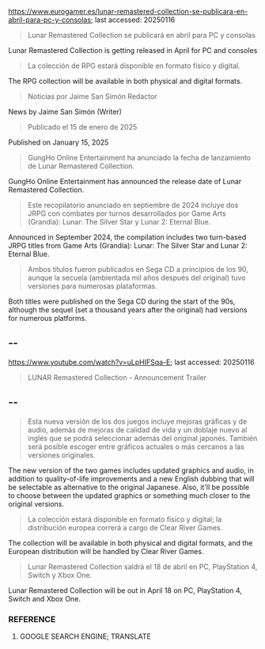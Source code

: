 https://www.eurogamer.es/lunar-remastered-collection-se-publicara-en-abril-para-pc-y-consolas; last accessed: 20250116

> Lunar Remastered Collection se publicará en abril para PC y consolas

Lunar Remastered Collection is getting released in April for PC and consoles

> La colección de RPG estará disponible en formato físico y digital.

The RPG collection will be available in both physical and digital formats.

> Noticias por Jaime San Simón Redactor

News by Jaime San Simón (Writer)

> Publicado el 15 de enero de 2025

Published on January 15, 2025

> GungHo Online Entertainment ha anunciado la fecha de lanzamiento de Lunar Remastered Collection.

GungHo Online Entertainment has announced the release date of Lunar Remastered Collection.

> Este recopilatorio anunciado en septiembre de 2024 incluye dos JRPG con combates por turnos desarrollados por Game Arts (Grandia): Lunar: The Silver Star y Lunar 2: Eternal Blue.

Announced in September 2024, the compilation includes two turn-based JRPG titles from Game Arts (Grandia): Lunar: The Silver Star and Lunar 2: Eternal Blue. 

> Ambos títulos fueron publicados en Sega CD a principios de los 90, aunque la secuela (ambientada mil años después del original) tuvo versiones para numerosas plataformas. 

Both titles were published on the Sega CD during the start of the 90s, although the sequel (set a thousand years after the original) had versions for numerous platforms.

## --

https://www.youtube.com/watch?v=uLpHIFSqa-E; last accessed: 20250116

> LUNAR Remastered Collection - Announcement Trailer 

## --

> Esta nueva versión de los dos juegos incluye mejoras gráficas y de audio, además de mejoras de calidad de vida y un doblaje nuevo al inglés que se podrá seleccionar además del original japonés. También será posible escoger entre gráficos actuales o más cercanos a las versiones originales.

The new version of the two games includes updated graphics and audio, in addition to quality-of-life improvements and a new English dubbing that will be selectable as alternative to the original Japanese. Also, it'll be possible to choose between the updated graphics or something much closer to the original versions.

> La colección estará disponible en formato físico y digital; la distribución europea correrá a cargo de Clear River Games.

The collection will be available in both physical and digital formats, and the European distribution will be handled by Clear River Games.

> Lunar Remastered Collection saldrá el 18 de abril en PC, PlayStation 4, Switch y Xbox One. 

Lunar Remastered Collection will be out in April 18 on PC, PlayStation 4, Switch and Xbox One. 

### REFERENCE

1) GOOGLE SEARCH ENGINE; TRANSLATE